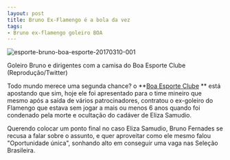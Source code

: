```yaml
---
layout: post
title: Bruno Ex-Flamengo é a bola da vez
tags:
- Bruno ex-flamengo goleiro BOA
---
```


![esporte-bruno-boa-esporte-20170310-001](https://sandrojtorres.files.wordpress.com/2017/03/esporte-bruno-boa-esporte-20170310-001.jpg)

Goleiro Bruno e dirigentes com a camisa do Boa Esporte Clube (Reprodução/Twitter)

Todo mundo merece uma segunda chance? o 
**[Boa Esporte Clube](https://www.google.com.br/url?sa=t&rct=j&q=&esrc=s&source=web&cd=6&cad=rja&uact=8&ved=0ahUKEwjXja-oldbSAhXKG5AKHTp_BCIQFgg5MAU&url=https%3A%2F%2Fpt-br.facebook.com%2Fboaesporteclube%2F&usg=AFQjCNFTt1v9Acvxr7jv8pK8pqcSRlZ8tw&sig2=3adlA3jdoT44kYmIf4KmjQ) **
está apostando que sim, hoje ele foi apresentado para o time mineiro que mesmo após a saída de vários patrocinadores, contratou o ex-goleiro do Flamengo que estava sem jogar a mais ou menos 6 anos quando foi condenado pela morte e ocultação do cadáver de Eliza Samudio.

Querendo colocar um ponto final no caso Eliza Samudio, Bruno Fernades se recusa a falar sobre o assunto, e quer aproveitar como ele mesmo falou "Oportunidade única", sonhando alto em conseguir uma vaga nas Seleção Brasileira.
